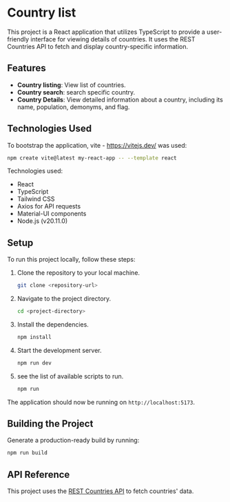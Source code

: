 # Country list

This project is a React application that utilizes TypeScript to provide a user-friendly interface for viewing details of countries. It uses the REST Countries API to fetch and display country-specific information.

## Features

- **Country listing**: View list of countries.
- **Country search**: search specific country.
- **Country Details**: View detailed information about a country, including its name, population, demonyms, and flag.

## Technologies Used

To bootstrap the application, vite - https://vitejs.dev/ was used:

```bash
npm create vite@latest my-react-app -- --template react
```

Technologies used:

- React
- TypeScript
- Tailwind CSS
- Axios for API requests
- Material-UI components
- Node.js (v20.11.0)

## Setup

To run this project locally, follow these steps:

1. Clone the repository to your local machine.

   ```bash
   git clone <repository-url>
   ```

2. Navigate to the project directory.

   ```bash
   cd <project-directory>
   ```

3. Install the dependencies.

   ```bash
   npm install
   ```

4. Start the development server.

   ```bash
   npm run dev
   ```

5. see the list of available scripts to run.

   ```bash
   npm run
   ```

The application should now be running on `http://localhost:5173`.

## Building the Project

Generate a production-ready build by running:

```bash
npm run build
```

## API Reference

This project uses the [REST Countries API](https://restcountries.com/) to fetch countries' data.
